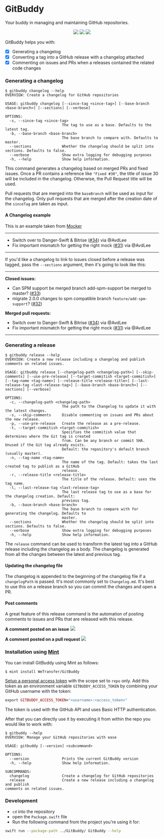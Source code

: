 # GitBuddy
Your buddy in managing and maintaining GitHub repositories.

<p align="center">
<img src="https://app.bitrise.io/app/257a09239a13f301.svg?token=1iMSavdhOwGWKuYtK9fgoQ"/>
<img src="https://img.shields.io/badge/language-swift5.1-f48041.svg?style=flat"/>
<img src="https://img.shields.io/badge/License-MIT-yellow.svg?style=flat"/>
</p>

GitBuddy helps you with:

- [x] Generating a changelog
- [x] Converting a tag into a GitHub release with a changelog attached
- [x] Commenting on issues and PRs when a releases contained the related code changes

### Generating a changelog
```
$ gitbuddy changelog --help
OVERVIEW: Create a changelog for GitHub repositories

USAGE: gitbuddy changelog [--since-tag <since-tag>] [--base-branch <base-branch>] [--sections] [--verbose]

OPTIONS:
  -s, --since-tag <since-tag>
                          The tag to use as a base. Defaults to the latest tag.
  -b, --base-branch <base-branch>
                          The base branch to compare with. Defaults to master.
  --sections              Whether the changelog should be split into sections. Defaults to false.
  --verbose               Show extra logging for debugging purposes
  -h, --help              Show help information.
```

This command generates a changelog based on merged PRs and fixed issues. Once a PR contains a reference like `"Fixed #30"`, the title of issue 30 will be included in the changelog. Otherwise, the Pull Request title will be used.

Pull requests that are merged into the `baseBranch` will be used as input for the changelog. Only pull requests that are merged after the creation date of the `sinceTag` are taken as input.

#### A Changelog example
This is an example taken from [Mocker](https://github.com/WeTransfer/Mocker/releases/tag/2.0.1)

----

- Switch over to Danger-Swift & Bitrise ([#34](https://github.com/WeTransfer/Mocker/pull/34)) via @AvdLee
- Fix important mismatch for getting the right mock ([#31](https://github.com/WeTransfer/Mocker/pull/31)) via @AvdLee

----

If you'd like a changelog to link to issues closed before a release was tagged, pass the `--sections` argument, then it's going to look like this:

----

**Closed issues:**

- Can SPM support be merged branch add-spm-support be merged to master? ([#33](https://github.com/WeTransfer/Mocker/pull/33))
- migrate 2.0.0 changes to spm compatible branch `feature/add-spm-support`? ([#32](https://github.com/WeTransfer/Mocker/pull/32))

**Merged pull requests:**

- Switch over to Danger-Swift & Bitrise ([#34](https://github.com/WeTransfer/Mocker/pull/34)) via @AvdLee
- Fix important mismatch for getting the right mock ([#31](https://github.com/WeTransfer/Mocker/pull/31)) via @AvdLee

----

### Generating a release
```
$ gitbuddy release --help
OVERVIEW: Create a new release including a changelog and publish comments on related issues.

USAGE: gitbuddy release [--changelog-path <changelog-path>] [--skip-comments] [--use-pre-release] [--target-commitish <target-commitish>] [--tag-name <tag-name>] [--release-title <release-title>] [--last-release-tag <last-release-tag>] [--base-branch <base-branch>] [--sections] [--verbose]

OPTIONS:
  -c, --changelog-path <changelog-path>
                          The path to the Changelog to update it with the latest changes.
  -s, --skip-comments     Disable commenting on issues and PRs about the new release.
  -p, --use-pre-release   Create the release as a pre-release.
  -t, --target-commitish <target-commitish>
                          Specifies the commitish value that determines where the Git tag is created
                          from. Can be any branch or commit SHA. Unused if the Git tag already exists.
                          Default: the repository's default branch (usually master).
  -n, --tag-name <tag-name>
                          The name of the tag. Default: takes the last created tag to publish as a GitHub
                          release.
  -r, --release-title <release-title>
                          The title of the release. Default: uses the tag name.
  -l, --last-release-tag <last-release-tag>
                          The last release tag to use as a base for the changelog creation. Default:
                          previous tag.
  -b, --base-branch <base-branch>
                          The base branch to compare with for generating the changelog. Defaults to
                          master.
  --sections              Whether the changelog should be split into sections. Defaults to false.
  --verbose               Show extra logging for debugging purposes
  -h, --help              Show help information.
```

The `release` command can be used to transform the latest tag into a GitHub release including the changelog as a body.
The changelog is generated from all the changes between the latest and previous tag.

#### Updating the changelog file
The changelog is appended to the beginning of the changelog file if a `changelogPath` is passed. It's most commonly set to `Changelog.md`.
It's best to use this on a release branch so you can commit the changes and open a PR.

#### Post comments
A great feature of this release command is the automation of posting comments to issues and PRs that are released with this release.

**A comment posted on an issue**
![](Assets/issue_comment.png)

**A comment posted on a pull request**
![](Assets/pr_comment.png)

### Installation using [Mint](https://github.com/yonaskolb/mint)
You can install GitBuddy using Mint as follows:

```
$ mint install WeTransfer/GitBuddy
```

[Setup a personal access token](https://help.github.com/en/github/authenticating-to-github/creating-a-personal-access-token-for-the-command-line) with the scope set to `repo` only. Add this token as an environment variable `GITBUDDY_ACCESS_TOKEN` by combining your GitHub username with the token:

```ruby
export GITBUDDY_ACCESS_TOKEN="<username>:<access_token>"
```

The token is used with the GitHub API and uses Basic HTTP authentication.

After that you can directly use it by executing it from within the repo you would like to work with:

```
$ gitbuddy --help
OVERVIEW: Manage your GitHub repositories with ease

USAGE: gitbuddy [--version] <subcommand>

OPTIONS:
  --version               Prints the current GitBuddy version
  -h, --help              Show help information.

SUBCOMMANDS:
  changelog               Create a changelog for GitHub repositories
  release                 Create a new release including a changelog and publish 			 													 comments on related issues.
```

### Development
- `cd` into the repository
- open the `Package.swift` file
- Run the following command from the project you're using it for:

```bash
swift run --package-path ../GitBuddy/ GitBuddy --help
```
